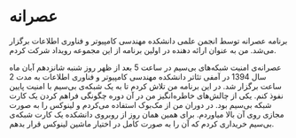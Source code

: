 # عصرانه

برنامه عصرانه توسط انجمن علمی دانشکده مهندسی کامپیوتر و فناوری اطلاعات برگزار می‌شد.
من به عنوان ارائه دهنده در اولین برنامه از این مجموعه رویداد شرکت کردم.

عصرانه‌ی امنیت شبکه‌های بی‌سیم در ساعت 5 بعد از ظهر روز شنبه شانزدهم آبان ماه سال 1394 در آمفی تئاتر دانشکده مهندسی کامپیوتر و فناوری اطلاعات به مدت 2 ساعت برگزار شد.
در این برنامه من تلاش کردم تا به یک شبکه‌ی بی‌سیم با امنیت پایین نفوذ کنم.
یکی از چالش‌های خاطره‌انگیز من در آن دوره چگونگی فراهم کردن یک کارت شبکه بی‌سیم بود.
در دوران من از مک‌بوک استفاده می‌کردم و لینوکس را به صورت مجازی روی آن بالا میاوردم.
برای همین همان روز از روبروی دانشکده یک کارت شبکه‌ی بی‌سیم خریداری کردم که آن را به صورت کامل
در اختیار ماشین لینوکس قرار بدهم.
